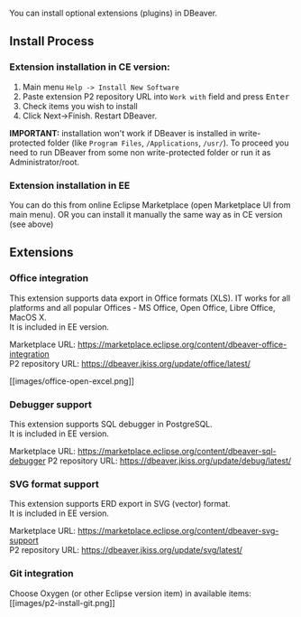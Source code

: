 You can install optional extensions (plugins) in DBeaver.

## Install Process

### Extension installation in CE version:

1. Main menu `Help -> Install New Software`
2. Paste extension P2 repository URL into `Work with` field and press <kbd>Enter</kbd>
3. Check items you wish to install
4. Click Next->Finish. Restart DBeaver.

**IMPORTANT:** installation won't work if DBeaver is installed in write-protected folder (like `Program Files`, `/Applications`, `/usr/`). To proceed you need to run DBeaver from some non write-protected folder or run it as Administrator/root.

### Extension installation in EE

You can do this from online Eclipse Marketplace (open Marketplace UI from main menu).
OR you can install it manually the same way as in CE version (see above)

## Extensions

### Office integration

This extension supports data export in Office formats (XLS). IT works for all platforms and all popular Offices - MS Office, Open Office, Libre Office, MacOS X.  
It is included in EE version.  

Marketplace URL: https://marketplace.eclipse.org/content/dbeaver-office-integration  
P2 repository URL: https://dbeaver.jkiss.org/update/office/latest/

  [[images/office-open-excel.png]]

### Debugger support

This extension supports SQL debugger in PostgreSQL.  
It is included in EE version.  

Marketplace URL: https://marketplace.eclipse.org/content/dbeaver-sql-debugger
P2 repository URL: https://dbeaver.jkiss.org/update/debug/latest/

### SVG format support

This extension supports ERD export in SVG (vector) format.  
It is included in EE version.  

Marketplace URL: https://marketplace.eclipse.org/content/dbeaver-svg-support  
P2 repository URL: https://dbeaver.jkiss.org/update/svg/latest/

### Git integration

Choose Oxygen (or other Eclipse version item) in available items:
  [[images/p2-install-git.png]]
